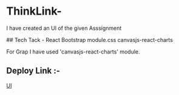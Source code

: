 # ThinkLink-
<p>I have created an UI of the given Asssignment</p>
## Tech Tack - 
<span>React</span>
<span>Bootstrap</span>
<span>module.css</span>
<span>canvasjs-react-charts</span>

<p>For Grap I have used 'canvasjs-react-charts' module.</p>

## Deploy Link :-
<a href='https://ui-design-5f31d1.netlify.app/' target='_blank'>UI</a>
